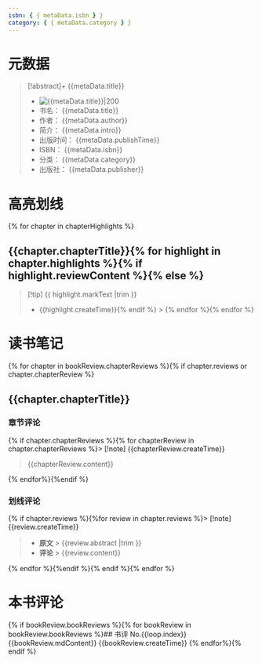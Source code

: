 ```yaml
---
isbn: { { metaData.isbn } }
category: { { metaData.category } }
---
```


# 元数据

> [!abstract]+ {{metaData.title}}
>
> -   ![ {{metaData.title}}|200]({{metaData.cover}})
> -   书名： {{metaData.title}}
> -   作者： {{metaData.author}}
> -   简介： {{metaData.intro}}
> -   出版时间： {{metaData.publishTime}}
> -   ISBN： {{metaData.isbn}}
> -   分类： {{metaData.category}}
> -   出版社： {{metaData.publisher}}

# 高亮划线

{% for chapter in chapterHighlights %}

## {{chapter.chapterTitle}}{% for highlight in chapter.highlights %}{% if highlight.reviewContent %}{% else %}

> [!tip] {{ highlight.markText |trim }}
>
> -   {{highlight.createTime}}{% endif %} > {% endfor %}{% endfor %}

# 读书笔记

{% for chapter in bookReview.chapterReviews %}{% if chapter.reviews or chapter.chapterReview %}

## {{chapter.chapterTitle}}

### 章节评论

{% if  chapter.chapterReviews %}{% for chapterReview in chapter.chapterReviews %}> [!note] {{chapterReview.createTime}}

> {{chapterReview.content}}

{% endfor%}{%endif %}

### 划线评论

{% if chapter.reviews %}{%for review in chapter.reviews %}> [!note] {{review.createTime}}

> -   **原文** > {{review.abstract |trim }}
> -   **评论** > {{review.content}}

{% endfor %}{%endif %}{% endif %}{% endfor %}

# 本书评论

{% if bookReview.bookReviews %}{% for bookReview in bookReview.bookReviews %}## 书评 No.{{loop.index}}
{{bookReview.mdContent}}
{{bookReview.createTime}}
{% endfor%}{% endif %}

